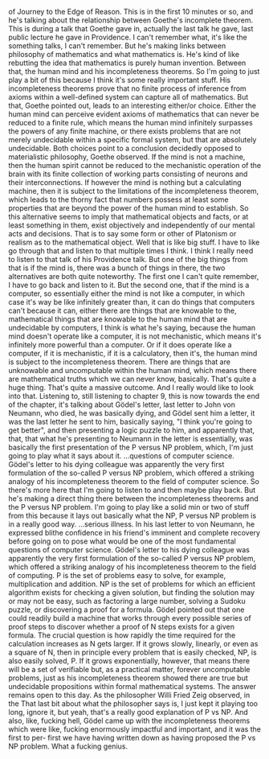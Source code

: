 of Journey to the Edge of Reason. This is in the first 10 minutes or so, and he's talking
about the relationship between Goethe's incomplete theorem. This is during a talk that Goethe
gave in, actually the last talk he gave, last public lecture he gave in Providence. I can't
remember what, it's like the something talks, I can't remember. But he's making links between
philosophy of mathematics and what mathematics is. He's kind of like rebutting the idea that
mathematics is purely human invention. Between that, the human mind and his incompleteness
theorems. So I'm going to just play a bit of this because I think it's some really important
stuff.
His incompleteness theorems prove that no finite process of inference from axioms within
a well-defined system can capture all of mathematics. But that, Goethe pointed out, leads to an
interesting either/or choice. Either the human mind can perceive evident axioms of mathematics
that can never be reduced to a finite rule, which means the human mind infinitely surpasses
the powers of any finite machine, or there exists problems that are not merely undecidable
within a specific formal system, but that are absolutely undecidable. Both choices point
to a conclusion decidedly opposed to materialistic philosophy, Goethe observed. If the mind is
not a machine, then the human spirit cannot be reduced to the mechanistic operation of
the brain with its finite collection of working parts consisting of neurons and their interconnections.
If however the mind is nothing but a calculating machine, then it is subject to the limitations
of the incompleteness theorem, which leads to the thorny fact that numbers possess at
least some properties that are beyond the power of the human mind to establish. So this
alternative seems to imply that mathematical objects and facts, or at least something in
them, exist objectively and independently of our mental acts and decisions. That is to
say some form or other of Platonism or realism as to the mathematical object.
Well that is like big stuff. I have to like go through that and listen to that multiple
times I think. I think I really need to listen to that talk of his Providence talk. But one
of the big things from that is if the mind is, there was a bunch of things in there,
the two alternatives are both quite noteworthy. The first one I can't quite remember, I have
to go back and listen to it. But the second one, that if the mind is a computer, so essentially
either the mind is not like a computer, in which case it's way be like infinitely greater
than, it can do things that computers can't because it can, either there are things that
are knowable to the, mathematical things that are knowable to the human mind that are undecidable
by computers, I think is what he's saying, because the human mind doesn't operate like
a computer, it is not mechanistic, which means it's infinitely more powerful than a computer.
Or if it does operate like a computer, if it is mechanistic, if it is a calculatory,
then it's, the human mind is subject to the incompleteness theorem. There are things that
are unknowable and uncomputable within the human mind, which means there are mathematical
truths which we can never know, basically. That's quite a huge thing. That's quite a
massive outcome. And I really would like to look into that.
Listening to, still listening to chapter 9, this is now towards the end of the chapter,
it's talking about Gödel's letter, last letter to John von Neumann, who died, he was basically
dying, and Gödel sent him a letter, it was the last letter he sent to him, basically
saying, "I think you're going to get better", and then presenting a logic puzzle to him,
and apparently that, that, that what he's presenting to Neumann in the letter is essentially,
was basically the first presentation of the P versus NP problem, which, I'm just going
to play what it says about it.
...questions of computer science. Gödel's letter to his dying colleague was apparently
the very first formulation of the so-called P versus NP problem, which offered a striking
analogy of his incompleteness theorem to the field of computer science.
So there's more here that I'm going to listen to and then maybe play back. But he's making
a direct thing there between the incompleteness theorems and the P versus NP problem. I'm
going to play like a solid min or two of stuff from this because it lays out basically what
the NP, P versus NP problem is in a really good way.
...serious illness. In his last letter to von Neumann, he expressed blithe confidence
in his friend's imminent and complete recovery before going on to pose what would be one
of the most fundamental questions of computer science. Gödel's letter to his dying colleague
was apparently the very first formulation of the so-called P versus NP problem, which
offered a striking analogy of his incompleteness theorem to the field of computing.
P is the set of problems easy to solve, for example, multiplication and addition. NP is
the set of problems for which an efficient algorithm exists for checking a given solution,
but finding the solution may or may not be easy, such as factoring a large number, solving
a Sudoku puzzle, or discovering a proof for a formula.
Gödel pointed out that one could readily build a machine that works through every possible
series of proof steps to discover whether a proof of N steps exists for a given formula.
The crucial question is how rapidly the time required for the calculation increases as
N gets larger. If it grows slowly, linearly, or even as a square of N, then in principle
every problem that is easily checked, NP, is also easily solved, P. If it grows exponentially,
however, that means there will be a set of verifiable but, as a practical matter, forever
uncomputable problems, just as his incompleteness theorem showed there are true but undecidable
propositions within formal mathematical systems. The answer remains open to this day. As the
philosopher Willi Fried Zeig observed, in the
That last bit about what the philosopher says is, I just kept it playing too long, ignore
it, but yeah, that's a really good explanation of P vs NP. And also, like, fucking hell,
Gödel came up with the incompleteness theorems which were like, fucking enormously impactful
and important, and it was the first to per- first we have having written down as having
proposed the P vs NP problem. What a fucking genius.
